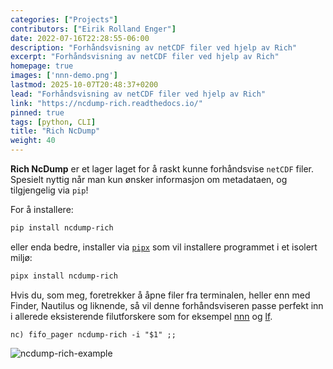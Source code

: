 ```yaml
---
categories: ["Projects"]
contributors: ["Eirik Rolland Enger"]
date: 2022-07-16T22:28:55-06:00
description: "Forhåndsvisning av netCDF filer ved hjelp av Rich"
excerpt: "Forhåndsvisning av netCDF filer ved hjelp av Rich"
homepage: true
images: ['nnn-demo.png']
lastmod: 2025-10-07T20:48:37+0200
lead: "Forhåndsvisning av netCDF filer ved hjelp av Rich"
link: "https://ncdump-rich.readthedocs.io/"
pinned: true
tags: [python, CLI]
title: "Rich NcDump"
weight: 40
---
```


<!-- # Rich NcDump  -->

**Rich NcDump** er et lager laget for å raskt kunne forhåndsvise `netCDF` filer.
Spesielt nyttig når man kun ønsker informasjon om metadataen, og tilgjengelig via `pip`!

For å installere:

```bash
pip install ncdump-rich
```

eller enda bedre, installer via [`pipx`](https://github.com/pypa/pipx) som vil
installere programmet i et isolert miljø:

```bash
pipx install ncdump-rich
```

Hvis du, som meg, foretrekker å åpne filer fra terminalen, heller enn med Finder,
Nautilus og liknende, så vil denne forhåndsviseren passe perfekt inn i allerede
eksisterende filutforskere som for eksempel [nnn](https://github.com/jarun/nnn) og
[lf](https://github.com/gokcehan/lf).

````bash=10
nc) fifo_pager ncdump-rich -i "$1" ;;
``````

![ncdump-rich-example](https://raw.githubusercontent.com/engeir/ncdump-rich/main/demo/nnn-demo.png)
